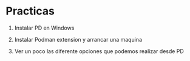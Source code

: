 # Practicas

1. Instalar PD en Windows

2. Instalar Podman extension y arrancar una maquina

3. Ver un poco las diferente opciones que podemos realizar desde PD

